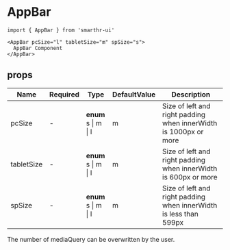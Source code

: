 # AppBar

```tsx
import { AppBar } from 'smarthr-ui'

<AppBar pcSize="l" tabletSize="m" spSize="s">
  AppBar Component
</AppBar>
```

## props

| Name       | Required | Type                              | DefaultValue | Description                                                       |
| ---------- | -------- | --------------------------------- | ------------ | ----------------------------------------------------------------- |
| pcSize     | -        | **enum** <br> s &#124; m &#124; l | m            | Size of left and right padding when innerWidth is 1000px or more  |
| tabletSize | -        | **enum** <br> s &#124; m &#124; l | m            | Size of left and right padding when innerWidth is 600px or more   |
| spSize     | -        | **enum** <br> s &#124; m &#124; l | m            | Size of left and right padding when innerWidth is less than 599px |

The number of mediaQuery can be overwritten by the user.
